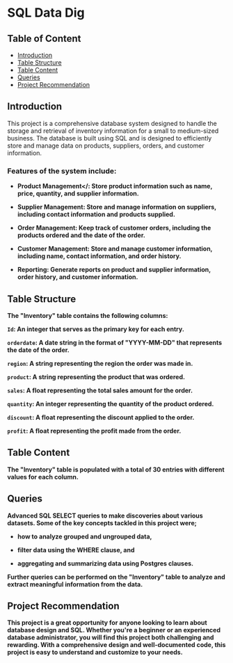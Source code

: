 <h1>SQL Data Dig</h1>

<h2>Table of Content</h2>

<ul>
    <li><a href="#intro">Introduction</a></li>
    <li><a href="#structure">Table Structure</a></li>
    <li><a href="#content">Table Content</a></li>
    <li><a href="#queries">Queries</a></li>
    <li><a href="#recommendation">Project Recommendation</a></li>
</ul>

<a id="intro"></a>
<h2>Introduction</h2>

This project is a comprehensive database system designed to handle the storage and retrieval of inventory information for a small to medium-sized business. The database is built using SQL and is designed to efficiently store and manage data on products, suppliers, orders, and customer information.

<h3>Features of the system include:</h3>

- <b>Product Management</: Store product information such as name, price, quantity, and supplier information.

- __Supplier Management__: Store and manage information on suppliers, including contact information and products supplied.

- __Order Management__: Keep track of customer orders, including the products ordered and the date of the order.

- __Customer Management__: Store and manage customer information, including name, contact information, and order history.

- __Reporting__: Generate reports on product and supplier information, order history, and customer information.

<a id="structure"></a>
<h2>Table Structure</h2>

The "Inventory" table contains the following columns:

`Id`: An integer that serves as the primary key for each entry.

`orderdate`: A date string in the format of "YYYY-MM-DD" that represents the date of the order.

`region`: A string representing the region the order was made in.

`product`: A string representing the product that was ordered.

`sales`: A float representing the total sales amount for the order.

`quantity`: An integer representing the quantity of the product ordered.

`discount`: A float representing the discount applied to the order.

`profit`: A float representing the profit made from the order.

<a id="content"></a>
<h2>Table Content</h2>

The "Inventory" table is populated with a total of 30 entries with different values for each column.

<a id="queries"></a>
<h2>Queries</h2>

Advanced SQL SELECT queries to make discoveries about various datasets. 
Some of the key concepts tackled in this project were;

- how to analyze grouped and ungrouped data, 

- filter data using the WHERE clause, and 

- aggregating and summarizing data using Postgres clauses. 

Further queries can be performed on the "Inventory" table to analyze and extract meaningful information from the data.

<a id="recommendation"></a>
<h2>Project Recommendation</h2>

This project is a great opportunity for anyone looking to learn about database design and SQL. Whether you're a beginner or an experienced database administrator, you will find this project both challenging and rewarding. With a comprehensive design and well-documented code, this project is easy to understand and customize to your needs.
